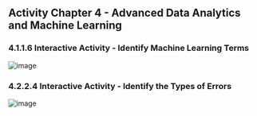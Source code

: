 ## Activity Chapter 4 - Advanced Data Analytics and Machine Learning

### 4.1.1.6 Interactive Activity - Identify Machine Learning Terms

![image](https://user-images.githubusercontent.com/69779014/128794893-46effee7-658d-428f-9734-1854b17a1211.png)

### 4.2.2.4 Interactive Activity - Identify the Types of Errors

![image](https://user-images.githubusercontent.com/69779014/128798874-cfabee3e-8c8f-4a5a-84eb-586f848f644d.png)
